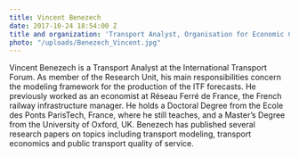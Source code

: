```yaml
---
title: Vincent Benezech
date: 2017-10-24 18:54:00 Z
title and organization: 'Transport Analyst, Organisation for Economic Co-operation and Development (OECD) International Transport Forum '
photo: "/uploads/Benezech_Vincent.jpg"
---
```


Vincent Benezech is a Transport Analyst at the International Transport Forum. As member of the Research Unit, his main responsibilities concern the modeling framework for the production of the ITF forecasts. He previously worked as an economist at Réseau Ferré de France, the French railway infrastructure manager. He holds a Doctoral Degree from the Ecole des Ponts ParisTech, France, where he still teaches, and a Master’s Degree from the University of Oxford, UK. Benezech has published several research papers on topics including transport modeling, transport economics and public transport quality of service.
